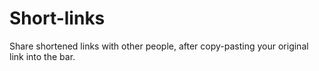 # Short-links
Share shortened links with other people, after copy-pasting your original link into the bar.
